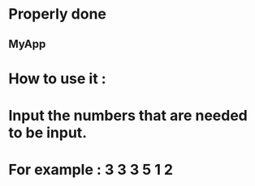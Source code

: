 # Properly done

## MyApp

# How to use it :

# Input the numbers that are needed to be input.

# For example : 3 3 3 5 1 2
